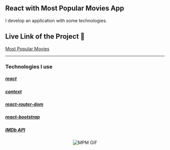 ## React with Most Popular Movies App

I develop an application with some technologies.

## Live Link of the Project :rocket:

[Most Popular Movies](https://mertkaanerdem.github.io/react-most-popular-movies/)

---

### Technologies I use

##### [react](https://reactjs.org/)
##### [context](https://reactjs.org/docs/context.html)
##### [react-router-dom](reactrouter.com)
##### [react-bootstrap](https://react-bootstrap.github.io/)
##### [IMDb API](https://imdb-api.com/)
<p align="center">
<img src="./screenshot/movies.gif" alt="MPM GIF" />
</p>
